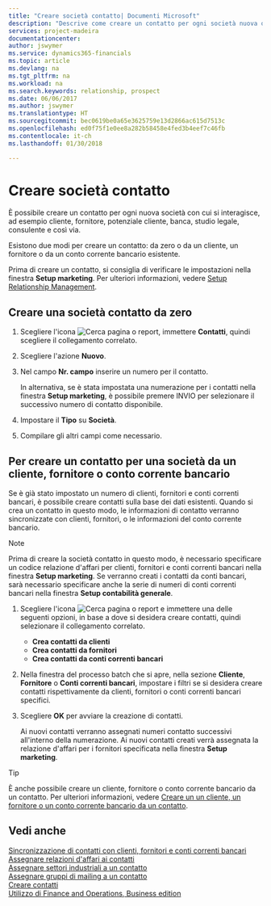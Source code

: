 ```yaml
---
title: "Creare società contatto| Documenti Microsoft"
description: "Descrive come creare un contatto per ogni società nuova o potenziale con cui si interagisce o si hanno relazioni."
services: project-madeira
documentationcenter: 
author: jswymer
ms.service: dynamics365-financials
ms.topic: article
ms.devlang: na
ms.tgt_pltfrm: na
ms.workload: na
ms.search.keywords: relationship, prospect
ms.date: 06/06/2017
ms.author: jswymer
ms.translationtype: HT
ms.sourcegitcommit: bec0619be0a65e3625759e13d2866ac615d7513c
ms.openlocfilehash: ed0f75f1e0ee8a282b58458e4fed3b4eef7c46fb
ms.contentlocale: it-ch
ms.lasthandoff: 01/30/2018

---
```

# <a name="create-contact-companies"></a>Creare società contatto
È possibile creare un contatto per ogni nuova società con cui si interagisce, ad esempio cliente, fornitore, potenziale cliente, banca, studio legale, consulente e così via.

Esistono due modi per creare un contatto: da zero o da un cliente, un fornitore o da un conto corrente bancario esistente.

Prima di creare un contatto, si consiglia di verificare le impostazioni nella finestra **Setup marketing**. Per ulteriori informazioni, vedere [Setup Relationship Management](marketing-setup-marketing.md).

## <a name="create-a-company-contact-from-scratch"></a>Creare una società contatto da zero
1. Scegliere l'icona ![Cerca pagina o report](media/ui-search/search_small.png "icona Cerca pagina o report"), immettere **Contatti**, quindi scegliere il collegamento correlato.
2. Scegliere l'azione **Nuovo**.
3. Nel campo **Nr. campo** inserire un numero per il contatto.

    In alternativa, se è stata impostata una numerazione per i contatti nella finestra **Setup marketing**, è possibile premere INVIO per selezionare il successivo numero di contatto disponibile.  
4. Impostare il **Tipo** su **Società**.
5. Compilare gli altri campi come necessario.

## <a name="to-create-a-company-contact-from-a-customer-vendor-or-bank-account"></a>Per creare un contatto per una società da un cliente, fornitore o conto corrente bancario
Se è già stato impostato un numero di clienti, fornitori e conti correnti bancari, è possibile creare contatti sulla base dei dati esistenti. Quando si crea un contatto in questo modo, le informazioni di contatto verranno sincronizzate con clienti, fornitori, o le informazioni del conto corrente bancario.

> [!NOTE]  
>   Prima di creare la società contatto in questo modo, è necessario specificare un codice relazione d'affari per clienti, fornitori e conti correnti bancari nella finestra **Setup marketing**. Se verranno creati i contatti da conti bancari, sarà necessario specificare anche la serie di numeri di conti correnti bancari nella finestra **Setup contabilità generale**.

1. Scegliere l'icona ![Cerca pagina o report](media/ui-search/search_small.png "icona Cerca pagina o report") e immettere una delle seguenti opzioni, in base a dove si desidera creare contatti, quindi selezionare il collegamento correlato.
   * **Crea contatti da clienti**
   * **Crea contatti da fornitori**
   * **Crea contatti da conti correnti bancari**
2. Nella finestra del processo batch che si apre, nella sezione **Cliente**, **Fornitore** o **Conti correnti bancari**, impostare i filtri se si desidera creare contatti rispettivamente da clienti, fornitori o conti correnti bancari specifici.
3. Scegliere **OK** per avviare la creazione di contatti.

    Ai nuovi contatti verranno assegnati numeri contatto successivi all'interno della numerazione. Ai nuovi contatti creati verrà assegnata la relazione d'affari per i fornitori specificata nella finestra **Setup marketing**.

> [!TIP]  
>   È anche possibile creare un cliente, fornitore o conto corrente bancario da un contatto. Per ulteriori informazioni, vedere [Creare un un cliente, un fornitore o un conto corrente bancario da un contatto](marketing-how-create-contacts-new-customers-vendors-bank-accounts.md).

## <a name="see-also"></a>Vedi anche
[Sincronizzazione di contatti con clienti, fornitori e conti correnti bancari](marketing-synchronize-contacts-customers-vendors-bank-accounts.md)  
[Assegnare relazioni d'affari ai contatti](marketing-business-relations.md#AssignBusRelContact)  
[Assegnare settori industriali a un contatto](marketing-industry-groups.md#AssignIndustryGroupContact)  
[Assegnare gruppi di mailing a un contatto](marketing-mailing-groups.md#AssignMailGroupContact)  
[Creare contatti](marketing-create-contact-persons.md)  
[Utilizzo di Finance and Operations, Business edition](ui-work-product.md)

